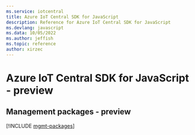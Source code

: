 ```yaml
---
ms.service: iotcentral
title: Azure IoT Central SDK for JavaScript
description: Reference for Azure IoT Central SDK for JavaScript
ms.devlang: javascript
ms.data: 10/05/2022
ms.author: jeffish
ms.topic: reference
author: xirzec
---
```

# Azure IoT Central SDK for JavaScript - preview

## Management packages - preview
[!INCLUDE [mgmt-packages](iot-central-mgmt-index.md)]